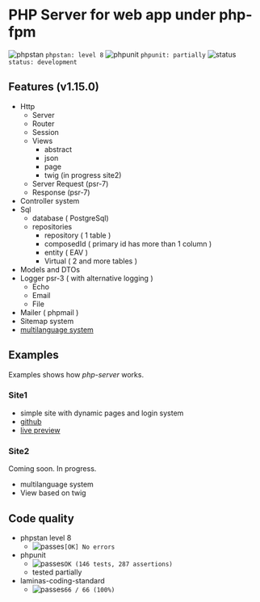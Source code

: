 # PHP Server for web app under php-fpm

![phpstan](https://placehold.co/15x15/1589F0/1589F0.png) `phpstan: level 8`
![phpunit](https://placehold.co/15x15/c5f015/c5f015.png) `phpunit: partially`
![status](https://placehold.co/15x15/f03c15/f03c15.png) `status: development`

## Features (v1.15.0)

- Http
  - Server
  - Router
  - Session
  - Views
    - abstract
    - json
    - page
    - twig (in progress site2)
  - Server Request (psr-7)
  - Response (psr-7)
- Controller system
- Sql
  - database ( PostgreSql)
  - repositories  
    - repository ( 1 table )  
    - composedId ( primary id has more than 1 column )  
    - entity ( EAV )  
    - Virtual ( 2 and more tables )  
- Models and DTOs
- Logger psr-3 ( with alternative logging )  
  - Echo  
  - Email  
  - File  
- Mailer ( phpmail )  
- Sitemap system
- [multilanguage system](./docs/multilanguage-system/01-readme.md)

## Examples

Examples shows how *php-server* works.

### Site1

- simple site with dynamic pages and login system
- [github](https://github.com/Romchik38/site1)
- [live preview](https://site1.romanenko-studio.dev/)

### Site2

Coming soon. In progress.

- multilanguage system
- View based on twig

## Code quality

- phpstan level 8
  - ![passes](https://placehold.co/15x15/0dbc79/0dbc79.png)`[OK] No errors`  
- phpunit
  - ![passes](https://placehold.co/15x15/0dbc79/0dbc79.png)`OK (146 tests, 287 assertions)`
  - tested partially
- laminas-coding-standard
  - ![passes](https://placehold.co/15x15/0dbc79/0dbc79.png)`66 / 66 (100%)`
